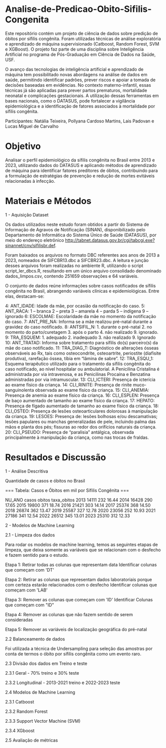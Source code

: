 # Analise-de-Predicao-Obito-Sifilis-Congenita

Este repositório contém um projeto de ciência de dados sobre predição de óbitos por sífilis congênita. Foram utilizadas técnicas de análise exploratória e aprendizado de máquina supervisionado (Catboost, Random Forest, SVM e XGBoost). O projeto faz parte de uma disciplina sobre Inteligência Artificial no programa de Pós-Graduação em Ciência de Dados na Saúde, USF.

O avanço das tecnologias de inteligência artificial e aprendizado de máquina tem possibilitado novas abordagens na análise de dados em saúde, permitindo identificar padrões, prever riscos e apoiar a tomada de decisões baseadas em evidências. No contexto materno-infantil, essas técnicas já são aplicadas para prever partos prematuros, mortalidade neonatal e complicações gestacionais. A utilização dessas ferramentas em bases nacionais, como o DATASUS, pode fortalecer a vigilância epidemiológica e a identificação de fatores associados à mortalidade por sífilis congênita.

Participantes: Natália Teixeira, Pollyana Cardoso Martins, Lais Padovan e Lucas Miguel de Carvalho 


# Objetivo

Analisar o perfil epidemiológico da sífilis congênita no Brasil entre 2013 e 2023, utilizando dados do DATASUS e aplicando métodos de aprendizado de máquina para identificar fatores preditores de óbitos, contribuindo para a formulação de estratégias de prevenção e redução de mortes evitáveis relacionadas à infecção.

# Materiais e Métodos

1 - Aquisição Dataset

Os dados utilizados neste estudo foram obtidos a partir do Sistema de Informação de Agravos de Notificação (SINAN), disponibilizado pelo Departamento de Informática do Sistema Único de Saúde (DATASUS), por meio do endereço eletrônico http://tabnet.datasus.gov.br/cgi/tabcgi.exe?sinannet/cnv/sifilisbr.def.

Foram baixados os arquivos no formato DBC referentes aos anos de 2013 a 2023, nomeados de SIFCBR13.dbc a SIFCBR23.dbc. A leitura e junção desses arquivos foram realizadas no ambiente R, utilizando o script script_ler_dbcs.R, resultando em um único arquivo consolidado denominado dados_limpos.csv, contendo 251659 observações e 64 variáveis.

O conjunto de dados reúne informações sobre casos notificados de sífilis congênita no Brasil, abrangendo variáveis clínicas e epidemiológicas. Entre elas, destacam-se:

4: ANT_IDADE: Idade da mãe, por ocasião da notificação do caso. 
5: ANT_RACA: 1 – branca 2 – preta 3 – amarela 4 – parda 5 – indígena 9 – ignorado
6: ESCOLMAE: Escolaridade da mãe no momento da notificação do caso.
7: ANT_PRE_NA: Informa se a mãe realizou pré-natal durante a gravidez do caso notificado.
8: ANTSIFIL_N: 1. durante o pré-natal 2. no momento do parto/curetagem 3. após o parto 4. não realizado    9. ignorado.
9: TRA_ESQUEM: 1. adequado 2. inadequado 3. não realizado 9. Ignorado
10: ANT_TRATAD: Informa sobre tratamento para sífilis do(s) parceiro(s) da mãe do caso notificado.
11: TRA_DIAG_T: Diagnóstico de alterações ósseas observáveis ao Rx, tais como osteocondrite, osteoartrite, periostite (diafisite produtiva), rarefação óssea, tíbia em “lâmina de sabre”.
12: TRA_ESQU_1: Esquema terapêutico utilizado para o tratamento da sífilis congênita do caso notificado, ao nível hospitalar ou ambulatorial. A Penicilina Cristalina é administrada por via intravenosa, e as Penicilinas Procaína e Benzatina administradas por via intramuscular.
13: CLI_ICTERI: Presença de icterícia ao exame físico da criança.
14: CLI_RINITE: Presença de rinite muco-sanguinolenta observada ao exame físico da criança.
15: CLI_ANEMIA: Presença de anemia ao exame físico da criança.
16: CLI_ESPLEN: Presença de baço aumentado de tamanho ao exame físico da criança.
17: HEPATO: Presença de fígado aumentado de tamanho ao exame físico da criança.
18: CLI_OSTEO: Presença de lesões osteoarticulares dolorosas à manipulação da criança.
19: LESOES: Presença de: lesões bolhosas e/ou descamativas; lesões papulares ou manchas generalizadas de pele, incluindo palma das mãos e planta dos pés; fissuras ao redor dos orifícios naturais da criança.
20: CLI_PSEUDO: Presença de “paralisia” antálgica, observada principalmente à manipulação da criança, como nas trocas de fraldas.

# Resultados e Discussão

1 - Análise Descritiva

Quantidade de casos e óbitos no Brasil

=== Tabela: Casos e Óbitos em mil por Sífilis Congênita ===

 NU_ANO  casos  obitos  taxa_obitos
   2013  14111     232        16.44
   2014  16428     290        17.65
   2015  19800     371        18.74
   2016  21421     303        14.14
   2017  25374     368        14.50
   2018  26874     362        13.47
   2019  25587     327        12.78
   2020  23056     252        10.93
   2021  27186     341        12.54
   2022  26512     345        13.01
   2023  25310     312        12.33

2 - Modelos de Machine Learning

2.1 - Limpeza dos dados

Para rodar os modelos de machine learning, temos as seguintes etapas de limpeza, que deixa somente as variáveis que se relacionam com o desfecho e fazem sentido para o estudo.

Etapa 1: Retirar todas as colunas que representam data
Identificar colunas que começam com 'DT'

Etapa 2: Retirar as colunas que representam dados laboratoriais porque com certeza estarão relacionados com o desfecho
Identificar colunas que começam com 'LAB'

Etapa 3: Remover as colunas que começam com 'ID'
Identificar Colunas que começam com "ID"

Etapa 4: Remover as colunas que não fazem sentido de serem consideradas

Etapa 5: Remover as variáveis de localização geográfica do pré-natal


2.2 Balanceamento de dados

Foi utilizada a técnica de Undersampling para seleção das amostras por conta de termos o óbito por sífilis congênita como um evento raro.


2.3 Divisão dos dados em Treino e teste

2.3.1 Geral - 70% treino e 30% teste

2.3.2 Longitudinal - 2013-2021 treino e 2022-2023 teste




2.4 Modelos de Machine Learning



2.3.1 Catboost

2.3.2 Random Forest

2.3.3 Support Vector Machine (SVM)

2.3.4 XGboost




2.5 Avaliação de métricas


